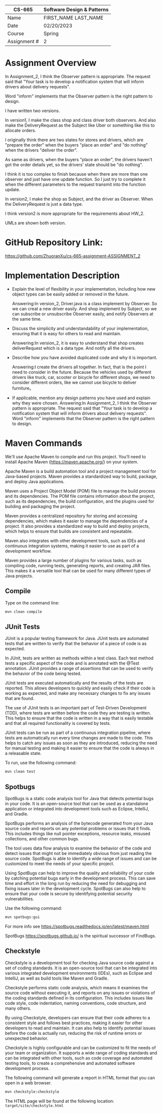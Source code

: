 
| CS-665       | Software Design & Patterns |
|--------------|------------|
| Name         | FIRST_NAME LAST_NAME |
| Date         | 02/20/2023 |
| Course       | Spring     |
| Assignment # | 2          |

# Assignment Overview
In Assignment_2, I think the Observer pattern is appropriate.
The request said that "Your task is to develop a
notification system that will inform drivers about delivery requests".

Word "inform" implements that the Observer pattern is the right pattern to design.

I have written two versions.

In version1, I make the class shop and class driver both observers. And also make the DeliveryRequest as the
Subject like Uber or something like this to allocate orders.

I originally think there are two states for stores and drivers, which are "prepare the order"
when the buyers "place an order" and "do nothing" when the drivers "deliver the order".

As same as drivers, when the buyers "place an order", the drivers haven't got the order details yet,
so the drivers' state should be "do nothing".

I think it is too complex to finish because when there are more than one
observer and just have one update function. So I
just try to complete it when the different parameters to the request transmit into the
function update.

In version2, I make the shop as Subject, and the driver as Observer.
When the DeliveryRequest is just a data type.

I think version2 is more appropriate for the requirements about HW_2.


UMLs are shown both version.

# GitHub Repository Link:
https://github.com/ZhuoranXu/cs-665-assignment-ASSIGNMENT_2

# Implementation Description 

- Explain the level of flexibility in your implementation, including how new object types can
be easily added or removed in the future.

  Answering:In version_2, Driver.java is a class implement by Observer.
So we can creat a new driver easily.
And shop implement by Subject, so we can subscribe or unsubscribe Observer easily, and notify Observers at the same time.


- Discuss the simplicity and understandability of your implementation, ensuring that it is
easy for others to read and maintain.

  Answering:In version_2, it is easy to understand that shop creates deliverRequest which is a data type. And notify all the drivers.


- Describe how you have avoided duplicated code and why it is important.

  Answering:I create the drivers all together. In fact, that is the point I need to consider in the future.
Because the vehicles used by different drivers like truck, car, scooter or bicycle for different shops, we need to consider different orders, like we cannot use bicycle to deliver furniture。



- If applicable, mention any design patterns you have used and explain why they were
chosen.
  Answering:In Assignment_2, I think the Observer pattern is appropriate.
The request said that "Your task is to develop a
notification system that will inform drivers about delivery requests".
Word "inform" implements that the Observer pattern is the right pattern to design.

# Maven Commands

We'll use Apache Maven to compile and run this project. You'll need to install Apache Maven (https://maven.apache.org/) on your system. 

Apache Maven is a build automation tool and a project management tool for Java-based projects. Maven provides a standardized way to build, package, and deploy Java applications.

Maven uses a Project Object Model (POM) file to manage the build process and its dependencies. The POM file contains information about the project, such as its dependencies, the build configuration, and the plugins used for building and packaging the project.

Maven provides a centralized repository for storing and accessing dependencies, which makes it easier to manage the dependencies of a project. It also provides a standardized way to build and deploy projects, which helps to ensure that builds are consistent and repeatable.

Maven also integrates with other development tools, such as IDEs and continuous integration systems, making it easier to use as part of a development workflow.

Maven provides a large number of plugins for various tasks, such as compiling code, running tests, generating reports, and creating JAR files. This makes it a versatile tool that can be used for many different types of Java projects.

## Compile
Type on the command line: 

```bash
mvn clean compile
```



## JUnit Tests
JUnit is a popular testing framework for Java. JUnit tests are automated tests that are written to verify that the behavior of a piece of code is as expected.

In JUnit, tests are written as methods within a test class. Each test method tests a specific aspect of the code and is annotated with the @Test annotation. JUnit provides a range of assertions that can be used to verify the behavior of the code being tested.

JUnit tests are executed automatically and the results of the tests are reported. This allows developers to quickly and easily check if their code is working as expected, and make any necessary changes to fix any issues that are found.

The use of JUnit tests is an important part of Test-Driven Development (TDD), where tests are written before the code they are testing is written. This helps to ensure that the code is written in a way that is easily testable and that all required functionality is covered by tests.

JUnit tests can be run as part of a continuous integration pipeline, where tests are automatically run every time changes are made to the code. This helps to catch any issues as soon as they are introduced, reducing the need for manual testing and making it easier to ensure that the code is always in a releasable state.

To run, use the following command:
```bash
mvn clean test
```


## Spotbugs 

SpotBugs is a static code analysis tool for Java that detects potential bugs in your code. It is an open-source tool that can be used as a standalone application or integrated into development tools such as Eclipse, IntelliJ, and Gradle.

SpotBugs performs an analysis of the bytecode generated from your Java source code and reports on any potential problems or issues that it finds. This includes things like null pointer exceptions, resource leaks, misused collections, and other common bugs.

The tool uses data flow analysis to examine the behavior of the code and detect issues that might not be immediately obvious from just reading the source code. SpotBugs is able to identify a wide range of issues and can be customized to meet the needs of your specific project.

Using SpotBugs can help to improve the quality and reliability of your code by catching potential bugs early in the development process. This can save time and effort in the long run by reducing the need for debugging and fixing issues later in the development cycle. SpotBugs can also help to ensure that your code is secure by identifying potential security vulnerabilities.

Use the following command:

```bash
mvn spotbugs:gui 
```

For more info see 
https://spotbugs.readthedocs.io/en/latest/maven.html

SpotBugs https://spotbugs.github.io/ is the spiritual successor of FindBugs.


## Checkstyle 

Checkstyle is a development tool for checking Java source code against a set of coding standards. It is an open-source tool that can be integrated into various integrated development environments (IDEs), such as Eclipse and IntelliJ, as well as build tools like Maven and Gradle.

Checkstyle performs static code analysis, which means it examines the source code without executing it, and reports on any issues or violations of the coding standards defined in its configuration. This includes issues like code style, code indentation, naming conventions, code structure, and many others.

By using Checkstyle, developers can ensure that their code adheres to a consistent style and follows best practices, making it easier for other developers to read and maintain. It can also help to identify potential issues before the code is actually run, reducing the risk of runtime errors or unexpected behavior.

Checkstyle is highly configurable and can be customized to fit the needs of your team or organization. It supports a wide range of coding standards and can be integrated with other tools, such as code coverage and automated testing tools, to create a comprehensive and automated software development process.

The following command will generate a report in HTML format that you can open in a web browser. 

```bash
mvn checkstyle:checkstyle
```

The HTML page will be found at the following location:
`target/site/checkstyle.html`




